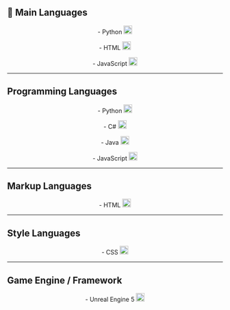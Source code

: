 ## 🌟 Main Languages  

<p align="center">- Python  
  <a href="https://www.python.org/" target="_blank" rel="noreferrer">
    <img src="https://raw.githubusercontent.com/danielcranney/readme-generator/main/public/icons/skills/python-colored.svg" width="20" height="20" alt="Python" />
  </a>
</p>

<p align="center">- HTML  
  <a href="https://developer.mozilla.org/en-US/docs/Glossary/HTML5" target="_blank" rel="noreferrer">
    <img src="https://raw.githubusercontent.com/danielcranney/readme-generator/main/public/icons/skills/html5-colored.svg" width="20" height="20" alt="HTML5" />
  </a>
</p>

<p align="center">- JavaScript  
  <a href="https://developer.mozilla.org/en-US/docs/Web/JavaScript" target="_blank" rel="noreferrer">
    <img src="https://raw.githubusercontent.com/danielcranney/readme-generator/main/public/icons/skills/javascript-colored.svg" width="20" height="20" alt="JavaScript" />
  </a>
</p>

---

## Programming Languages  

<p align="center">- Python  
  <a href="https://www.python.org/" target="_blank" rel="noreferrer">
    <img src="https://raw.githubusercontent.com/danielcranney/readme-generator/main/public/icons/skills/python-colored.svg" width="20" height="20" alt="Python" />
  </a>
</p>

<p align="center">- C#  
  <a href="https://docs.microsoft.com/en-us/dotnet/csharp/" target="_blank" rel="noreferrer">
    <img src="https://raw.githubusercontent.com/danielcranney/readme-generator/main/public/icons/skills/csharp-colored.svg" width="20" height="20" alt="C#" />
  </a>
</p>

<p align="center">- Java  
  <a href="https://www.java.com/" target="_blank" rel="noreferrer">
    <img src="https://raw.githubusercontent.com/danielcranney/readme-generator/main/public/icons/skills/java-colored.svg" width="20" height="20" alt="Java" />
  </a>
</p>

<p align="center">- JavaScript  
  <a href="https://developer.mozilla.org/en-US/docs/Web/JavaScript" target="_blank" rel="noreferrer">
    <img src="https://raw.githubusercontent.com/danielcranney/readme-generator/main/public/icons/skills/javascript-colored.svg" width="20" height="20" alt="JavaScript" />
  </a>
</p>

---

## Markup Languages  

<p align="center">- HTML  
  <a href="https://developer.mozilla.org/en-US/docs/Glossary/HTML5" target="_blank" rel="noreferrer">
    <img src="https://raw.githubusercontent.com/danielcranney/readme-generator/main/public/icons/skills/html5-colored.svg" width="20" height="20" alt="HTML5" />
  </a>
</p>

---

## Style Languages  

<p align="center">- CSS  
  <a href="https://www.w3.org/TR/CSS/#css" target="_blank" rel="noreferrer">
    <img src="https://raw.githubusercontent.com/danielcranney/readme-generator/main/public/icons/skills/css3-colored.svg" width="20" height="20" alt="CSS3" />
  </a>
</p>

---

## Game Engine / Framework  

<p align="center">- Unreal Engine 5  
  <a href="https://www.unrealengine.com/en-US" target="_blank" rel="noreferrer">
    <img src="https://img.icons8.com/win10/512/FFFFFF/unreal-engine.png" width="20" height="20" alt="Unreal Engine 5" />
  </a>
</p>
